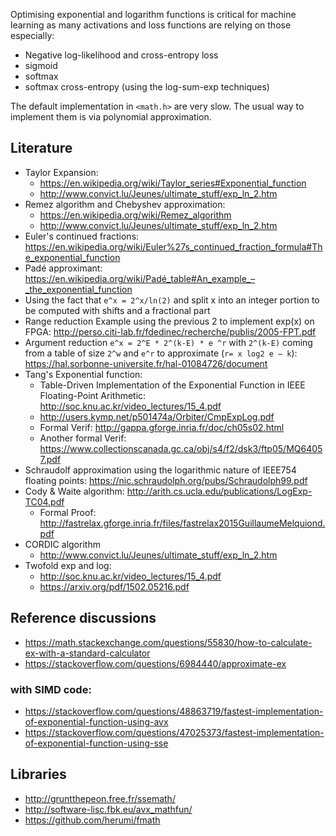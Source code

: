 Optimising exponential and logarithm functions is critical for machine learning as many activations and loss functions are relying on those especially:

  - Negative log-likelihood and cross-entropy loss
  - sigmoid
  - softmax
  - softmax cross-entropy (using the log-sum-exp techniques)

The default implementation in `<math.h>` are very slow. The usual way to implement them is via polynomial approximation.

## Literature

- Taylor Expansion:
  - https://en.wikipedia.org/wiki/Taylor_series#Exponential_function
  - http://www.convict.lu/Jeunes/ultimate_stuff/exp_ln_2.htm
- Remez algorithm and Chebyshev approximation:
  - https://en.wikipedia.org/wiki/Remez_algorithm
  - http://www.convict.lu/Jeunes/ultimate_stuff/exp_ln_2.htm
- Euler's continued fractions: https://en.wikipedia.org/wiki/Euler%27s_continued_fraction_formula#The_exponential_function
- Padé approximant: https://en.wikipedia.org/wiki/Padé_table#An_example_–_the_exponential_function
- Using the fact that `e^x = 2^x/ln(2)` and split x into an integer portion to be computed with shifts and a fractional part
- Range reduction
  Example using the previous 2 to implement exp(x) on FPGA: http://perso.citi-lab.fr/fdedinec/recherche/publis/2005-FPT.pdf
- Argument reduction `e^x = 2^E * 2^(k-E) * e ^r` with `2^(k-E)` coming from a table of size `2^w` and `e^r` to approximate (`r= x log2 e − k`): https://hal.sorbonne-universite.fr/hal-01084726/document
- Tang's Exponential function:
  - Table-Driven Implementation of the Exponential Function in IEEE Floating-Point Arithmetic: http://soc.knu.ac.kr/video_lectures/15_4.pdf
  - http://users.kymp.net/p501474a/Orbiter/CmpExpLog.pdf
  - Formal Verif: http://gappa.gforge.inria.fr/doc/ch05s02.html
  - Another formal Verif: https://www.collectionscanada.gc.ca/obj/s4/f2/dsk3/ftp05/MQ64057.pdf
- Schraudolf approximation using the logarithmic nature of IEEE754 floating points: https://nic.schraudolph.org/pubs/Schraudolph99.pdf
- Cody & Waite algorithm: http://arith.cs.ucla.edu/publications/LogExp-TC04.pdf
  - Formal Proof: http://fastrelax.gforge.inria.fr/files/fastrelax2015GuillaumeMelquiond.pdf
- CORDIC algorithm
  - http://www.convict.lu/Jeunes/ultimate_stuff/exp_ln_2.htm
- Twofold exp and log:
  - http://soc.knu.ac.kr/video_lectures/15_4.pdf
  - https://arxiv.org/pdf/1502.05216.pdf

## Reference discussions

- https://math.stackexchange.com/questions/55830/how-to-calculate-ex-with-a-standard-calculator
- https://stackoverflow.com/questions/6984440/approximate-ex

### with SIMD code:
- https://stackoverflow.com/questions/48863719/fastest-implementation-of-exponential-function-using-avx
- https://stackoverflow.com/questions/47025373/fastest-implementation-of-exponential-function-using-sse

## Libraries
- http://gruntthepeon.free.fr/ssemath/
- http://software-lisc.fbk.eu/avx_mathfun/
- https://github.com/herumi/fmath
